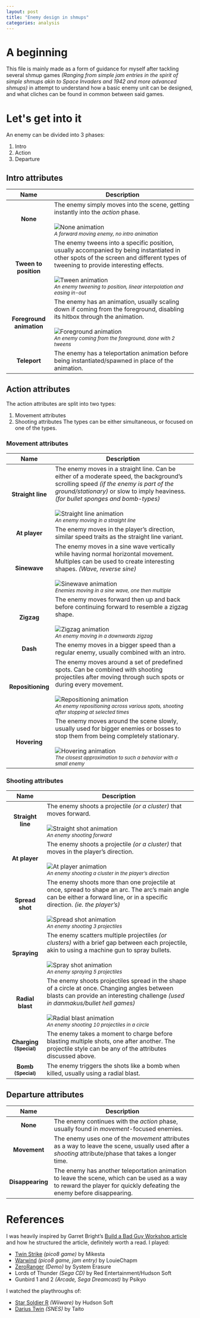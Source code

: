 ```yaml
---
layout: post
title: "Enemy design in shmups"
categories: analysis
---
```


# A beginning
This file is mainly made as a form of guidance for myself after tackling several shmup games *(Ranging from simple jam entries in the spirit of simple shmups akin to Space Invaders and 1942 and more advanced shmups)* in attempt to understand how a basic enemy unit can be designed, and what cliches can be found in common between said games.

# Let's get into it
An enemy can be divided into 3 phases:
1. Intro
2. Action
3. Departure

## Intro attributes

| Name | Description |
| :-------------: | ------------- |
| **None** | The enemy simply moves into the scene, getting instantly into the *action* phase. <br><br> ![None animation](../assets/img/intro_none.gif) <br> <sub>*A forward moving enemy, no intro animation*</sub> |
| **Tween to position** | The enemy tweens into a specific position, usually accompanied by being instantiated in other spots of the screen and different types of tweening to provide interesting effects. <br><br> ![Tween animation](../assets/img/intro_tween.gif) <br> <sub>*An enemy tweening to position, linear interpolation and easing in-out*</sub> |
| **Foreground animation** | The enemy has an animation, usually scaling down if coming from the foreground, disabling its hitbox through the animation. <br><br> ![Foreground animation](../assets/img/intro_foreground.gif) <br> <sub>*An enemy coming from the foreground, done with 2 tweens*</sub> |
| **Teleport** | The enemy has a teleportation animation before being instantiated/spawned in place of the animation. |

## Action attributes
The action attributes are split into two types:
1. Movement attributes
2. Shooting attributes
The types can be either simultaneous, or focused on one of the types.

### Movement attributes

| Name | Description |
| :-------------: | ------------- |
| **Straight line** | The enemy moves in a straight line. Can be either of a moderate speed, the background’s scrolling speed *(if the enemy is part of the ground/stationary)* or slow to imply heaviness. *(for bullet sponges and bomb-types)* <br><br> ![Straight line animation](../assets/img/intro_none.gif) <br> <sub>*An enemy moving in a straight line*</sub> |
| **At player** | The enemy moves in the player’s direction, similar speed traits as the straight line variant. |
| **Sinewave** | The enemy moves in a sine wave vertically while having normal horizontal movement. Multiples can be used to create interesting shapes. *(Wave, reverse sine)* <br><br> ![Sinewave animation](../assets/img/movement_sine.gif) <br> <sub>*Enemies moving in a sine wave, one then multiple*</sub> |
| **Zigzag** | The enemy moves forward then up and back before continuing forward to resemble a zigzag shape. <br><br> ![Zigzag animation](../assets/img/movement_zigzag.gif) <br> <sub>*An enemy moving in a downwards zigzag*</sub> |
| **Dash** | The enemy moves in a bigger speed than a regular enemy, usually combined with an intro. |
| **Repositioning** | The enemy moves around a set of predefined spots. Can be combined with shooting projectiles after moving through such spots or during every movement. <br><br> ![Repositioning animation](../assets/img/movement_repositioning.gif) <br> <sub>*An enemy repositioning across various spots, shooting after stopping at selected times*</sub> |
| **Hovering** | The enemy moves around the scene slowly, usually used for bigger enemies or bosses to stop them from being completely stationary. <br><br> ![Hovering animation](../assets/img/movement_hover.gif) <br> <sub>*The closest approximation to such a behavior with a small enemy*</sub> |

### Shooting attributes

| Name | Description |
| :-------------: | ------------- |
| **Straight line** | The enemy shoots a projectile *(or a cluster)* that moves forward. <br><br> ![Straight shot animation](../assets/img/shooting_straightline.gif) <br> <sub>*An enemy shooting forward*</sub> |
| **At player** | The enemy shoots a projectile *(or a cluster)* that moves in the player’s direction. <br><br> ![At player animation](../assets/img/shooting_atplayer.gif) <br> <sub>*An enemy shooting a cluster in the player’s direction*</sub> |
| **Spread shot** | The enemy shoots more than one projectile at once, spread to shape an arc. The arc’s main angle can be either a forward line, or in a specific direction. *(ie. the player’s)* <br><br> ![Spread shot animation](../assets/img/shooting_spreadshot.gif) <br> <sub>*An enemy shooting 3 projectiles*</sub> |
| **Spraying** | The enemy scatters multiple projectiles *(or clusters)* with a brief gap between each projectile, akin to using a machine gun to spray bullets. <br><br> ![Spray shot animation](../assets/img/shooting_spraying.gif) <br> <sub>*An enemy spraying 5 projectiles*</sub> |
| **Radial blast** | The enemy shoots projectiles spread in the shape of a circle at once. Changing angles between blasts can provide an interesting challenge *(used in danmakus/bullet hell games)* <br><br> ![Radial blast animation](../assets/img/shooting_radialblast.gif) <br> <sub>*An enemy shooting 10 projectiles in a circle*</sub> |
| **Charging <sub>(Special)</sub>** | The enemy takes a moment to charge before blasting multiple shots, one after another. The projectile style can be any of the attributes discussed above. |
| **Bomb <br><sub>(Special)</sub>** | The enemy triggers the shots like a bomb when killed, usually using a radial blast. |

## Departure attributes

| Name | Description |
| :-------------: | ------------- |
| **None** | The enemy continues with the *action* phase, usually found in *movement*-focused enemies. |
| **Movement** | The enemy uses one of the *movement* attributes as a way to leave the scene, usually used after a *shooting* attribute/phase that takes a longer time. |
| **Disappearing** | The enemy has another teleportation animation to leave the scene, which can be used as a way to reward the player for quickly defeating the enemy before disappearing. |

# References
I was heavily inspired by Garret Bright’s [Build a Bad Guy Workshop article](https://www.gamedeveloper.com/design/build-a-bad-guy-workshop---designing-enemies-for-retro-games) and how he structured the article, definitely worth a read.
I played:
- [Twin Strike](https://www.lexaloffle.com/bbs/?tid=43453) *(pico8 game)* by Mikesta
- [Warwind](https://louiechapm.itch.io/warwind) *(pico8 game, jam entry)* by LouieChapm
- [ZeroRanger](https://se-made.com/zeroranger.html) *(Demo)* by System Erasure
- Lords of Thunder *(Sega CD)* by Red Entertainment/Hudson Soft
- Gunbird 1 and 2 *(Arcade, Sega Dreamcast)* by Psikyo

I watched the playthroughs of:
- [Star Soldier R](https://www.youtube.com/watch?v=yZRBxNcLQuk) *(Wiiware)* by Hudson Soft
- [Darius Twin](https://youtu.be/9OjfHqxdNjA) *(SNES)* by Taito

